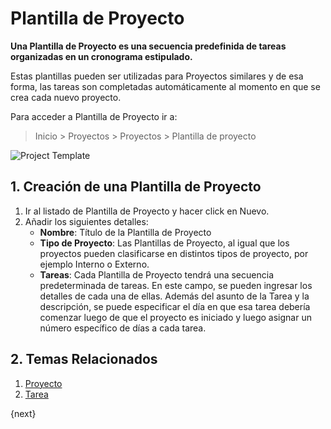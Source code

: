 <!-- add-breadcrumbs -->
# Plantilla de Proyecto

**Una Plantilla de Proyecto es una secuencia predefinida de tareas organizadas en un cronograma estipulado.** 

Estas plantillas pueden ser utilizadas para Proyectos similares y de esa forma, las tareas son completadas automáticamente al momento en que se crea cada nuevo proyecto. 

Para acceder a Plantilla de Proyecto ir a:

> Inicio > Proyectos > Proyectos > Plantilla de proyecto

<img class="screenshot" alt="Project Template" src="{{docs_base_url}}/assets/img/project/projects-project-template.png">

## 1. Creación de una Plantilla de Proyecto

  1. Ir al listado de Plantilla de Proyecto y hacer click en Nuevo.
  2. Añadir los siguientes detalles: 
      * **Nombre**: Título de la Plantilla de Proyecto
      * **Tipo de Proyecto**: Las Plantillas de Proyecto, al igual que los proyectos pueden clasificarse en distintos tipos de proyecto, por ejemplo Interno o Externo. 
      * **Tareas**: Cada Plantilla de Proyecto tendrá una secuencia predeterminada de tareas. En este campo, se pueden ingresar los detalles de cada una de ellas. Además del asunto de la Tarea y la descripción, se puede especificar el día en que esa tarea debería comenzar luego de que el proyecto es iniciado y luego asignar un número específico de días a cada tarea.

## 2. Temas Relacionados
  1. [Proyecto](/docs/user/manual/es/projects/project)
  2. [Tarea](/docs/user/manual/es/projects/tasks)

{next}